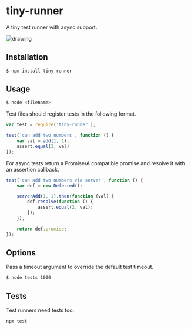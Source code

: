 # tiny-runner

A tiny test runner with async support.

![drawing](https://raw.github.com/st3redstripe/tiny-runner/assets/screen.png)

## Installation

```bash
$ npm install tiny-runner
```

## Usage

```bash
$ node <filename>
```

Test files should register tests in the following format.

```js
var test = require('tiny-runner');

test('can add two numbers', function () {
	var val = add(1, 1);
	assert.equal(2, val)
});
```

For async tests return a Promise/A compatible promise and resolve it with an assertion callback.

```js
test('can add two numbers via server', function () {
	var def = new Deferred();

	serverAdd(1, 1).then(function (val) {
		def.resolve(function () {
			assert.equal(2, val);	
		});
	});

	return def.promise;
});
```
## Options

Pass a timeout argument to override the default test timeout.

```bash
$ node tests 1000
```

## Tests

Test runners need tests too.

```bash
npm test
```
